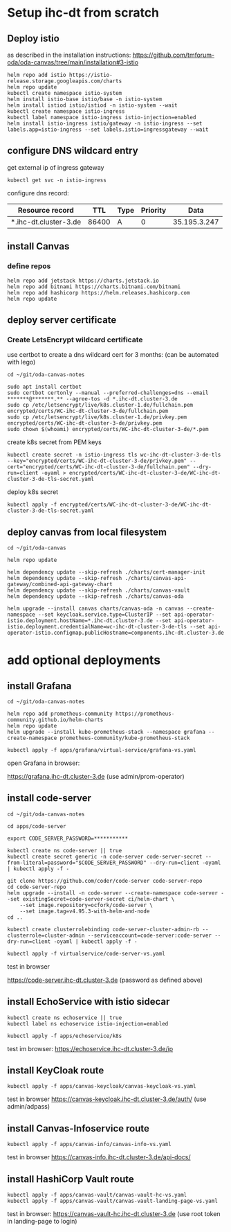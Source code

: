 # Setup ihc-dt from scratch

## Deploy istio

as described in the installation instructions:
https://github.com/tmforum-oda/oda-canvas/tree/main/installation#3-istio

```
helm repo add istio https://istio-release.storage.googleapis.com/charts
helm repo update
kubectl create namespace istio-system
helm install istio-base istio/base -n istio-system
helm install istiod istio/istiod -n istio-system --wait
kubectl create namespace istio-ingress
kubectl label namespace istio-ingress istio-injection=enabled
helm install istio-ingress istio/gateway -n istio-ingress --set labels.app=istio-ingress --set labels.istio=ingressgateway --wait
```

## configure DNS wildcard entry

get external ip of ingress gateway

```
kubectl get svc -n istio-ingress
```

configure dns record:

|    Resource record    |  TTL  | Type | Priority |     Data     |
| --------------------- | ----- | ---- | -------- | ------------ |
| *.ihc-dt.cluster-3.de | 86400 |   A  |     0    | 35.195.3.247 |


## install Canvas

### define repos

```
helm repo add jetstack https://charts.jetstack.io
helm repo add bitnami https://charts.bitnami.com/bitnami
helm repo add hashicorp https://helm.releases.hashicorp.com
helm repo update
```

## deploy server certificate

### Create LetsEncrypt wildcard certificate

use certbot to create a dns wildcard cert for 3 months:
(can be automated with lego)

```
cd ~/git/oda-canvas-notes

sudo apt install certbot
sudo certbot certonly --manual --preferred-challenges=dns --email *******@*******.** --agree-tos -d *.ihc-dt.cluster-3.de
sudo cp /etc/letsencrypt/live/k8s.cluster-1.de/fullchain.pem encrypted/certs/WC-ihc-dt-cluster-3-de/fullchain.pem
sudo cp /etc/letsencrypt/live/k8s.cluster-1.de/privkey.pem encrypted/certs/WC-ihc-dt-cluster-3-de/privkey.pem
sudo chown $(whoami) encrypted/certs/WC-ihc-dt-cluster-3-de/*.pem
```

create k8s secret from PEM keys

```
kubectl create secret -n istio-ingress tls wc-ihc-dt-cluster-3-de-tls --key="encrypted/certs/WC-ihc-dt-cluster-3-de/privkey.pem" --cert="encrypted/certs/WC-ihc-dt-cluster-3-de/fullchain.pem" --dry-run=client -oyaml > encrypted/certs/WC-ihc-dt-cluster-3-de/WC-ihc-dt-cluster-3-de-tls-secret.yaml
```

deploy k8s secret

```
kubectl apply -f encrypted/certs/WC-ihc-dt-cluster-3-de/WC-ihc-dt-cluster-3-de-tls-secret.yaml
```


## deploy canvas from local filesystem 

```
cd ~/git/oda-canvas

helm repo update

helm dependency update --skip-refresh ./charts/cert-manager-init
helm dependency update --skip-refresh ./charts/canvas-api-gateway/combined-api-gateway-chart
helm dependency update --skip-refresh ./charts/canvas-vault
helm dependency update --skip-refresh ./charts/canvas-oda

helm upgrade --install canvas charts/canvas-oda -n canvas --create-namespace --set keycloak.service.type=ClusterIP --set api-operator-istio.deployment.hostName=*.ihc-dt.cluster-3.de --set api-operator-istio.deployment.credentialName=wc-ihc-dt-cluster-3-de-tls --set api-operator-istio.configmap.publicHostname=components.ihc-dt.cluster-3.de
```


# add optional deployments


## install Grafana

```
cd ~/git/oda-canvas-notes

helm repo add prometheus-community https://prometheus-community.github.io/helm-charts
helm repo update
helm upgrade --install kube-prometheus-stack --namespace grafana --create-namespace prometheus-community/kube-prometheus-stack

kubectl apply -f apps/grafana/virtual-service/grafana-vs.yaml
```

open Grafana in browser:

https://grafana.ihc-dt.cluster-3.de
(use admin/prom-operator)


## install code-server

```
cd ~/git/oda-canvas-notes

cd apps/code-server

export CODE_SERVER_PASSWORD=***********

kubectl create ns code-server || true
kubectl create secret generic -n code-server code-server-secret --from-literal=password="$CODE_SERVER_PASSWORD" --dry-run=client -oyaml | kubectl apply -f - 

git clone https://github.com/coder/code-server code-server-repo
cd code-server-repo
helm upgrade --install -n code-server --create-namespace code-server --set existingSecret=code-server-secret ci/helm-chart \
    --set image.repository=ocfork/code-server \
    --set image.tag=v4.95.3-with-helm-and-node
cd ..

kubectl create clusterrolebinding code-server-cluster-admin-rb --clusterrole=cluster-admin --serviceaccount=code-server:code-server --dry-run=client -oyaml | kubectl apply -f -

kubectl apply -f virtualservice/code-server-vs.yaml
```

test in browser

https://code-server.ihc-dt.cluster-3.de
(password as defined above)


## install EchoService with istio sidecar

```
kubectl create ns echoservice || true
kubectl label ns echoservice istio-injection=enabled

kubectl apply -f apps/echoservice/k8s
```

test im browser:
https://echoservice.ihc-dt.cluster-3.de/ip


## install KeyCloak route

```
kubectl apply -f apps/canvas-keycloak/canvas-keycloak-vs.yaml
```

test in browser
https://canvas-keycloak.ihc-dt.cluster-3.de/auth/
(use admin/adpass)


## install Canvas-Infoservice route

```
kubectl apply -f apps/canvas-info/canvas-info-vs.yaml
```

test in browser
https://canvas-info.ihc-dt.cluster-3.de/api-docs/

## install HashiCorp Vault route

```
kubectl apply -f apps/canvas-vault/canvas-vault-hc-vs.yaml
kubectl apply -f apps/canvas-vault/canvas-vault-landing-page-vs.yaml
```

test in browser:
https://canvas-vault-hc.ihc-dt.cluster-3.de
(use root token in landing-page to login)



